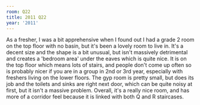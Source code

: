 ```yaml
---
room: Q22
title: 2011 Q22
year: '2011'
---
```


As a fresher, I was a bit apprehensive when I found out I had a grade 2 room on the top floor with no basin, but it's been a lovely room to live in. It's a decent size and the shape is a bit unusual, but isn't massively detrimental and creates a 'bedroom area' under the eaves which is quite nice. It is on the top floor which means lots of stairs, and people don't come up often so is probably nicer if you are in a group in 2nd or 3rd year, especially with freshers living on the lower floors. The gyp room is pretty small, but does its job and the toilets and sinks are right next door, which can be quite noisy at first, but it isn't a massive problem. Overall, it's a really nice room, and has more of a corridor feel because it is linked with both Q and R staircases.